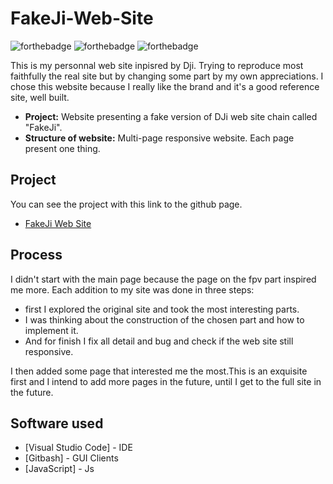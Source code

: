 # FakeJi-Web-Site

![forthebadge](https://forthebadge.com/images/badges/uses-html.svg) ![forthebadge](https://forthebadge.com/images/badges/uses-css.svg) ![forthebadge](https://forthebadge.com/images/badges/made-with-javascript.svg)

This is my personnal web site inpisred by Dji. Trying to reproduce most faithfully the real site but by changing some part by my own appreciations.
I chose this website because I really like the brand and it's a good reference site, well built.


- **Project:** Website presenting a fake version of DJi web site chain called "FakeJi".
- **Structure of website:** Multi-page responsive website. Each page present one thing.

## Project
You can see the project with this link to the github page.
- <a href="https://mathisvkg.github.io/FakeJi-Web-Site/" target="_blank">FakeJi Web Site</a>


## Process

I didn't start with the main page because the page on the fpv part inspired me more. Each addition to my site was done in three steps: 
- first I explored the original site and took the most interesting parts.
- I was thinking about the construction of the chosen part and how to implement it.
- And for finish I fix all detail and bug and check if the web site still responsive.

I then added some page that interested me the most.This is an exquisite first and I intend to add more pages in the future, until I get to the full site in the future.


## Software used

* [Visual Studio Code] - IDE
* [Gitbash] - GUI Clients
* [JavaScript] - Js
